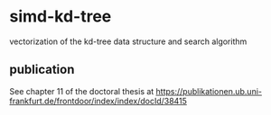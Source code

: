 # simd-kd-tree
vectorization of the kd-tree data structure and search algorithm

## publication

See chapter 11 of the doctoral thesis at
https://publikationen.ub.uni-frankfurt.de/frontdoor/index/index/docId/38415
